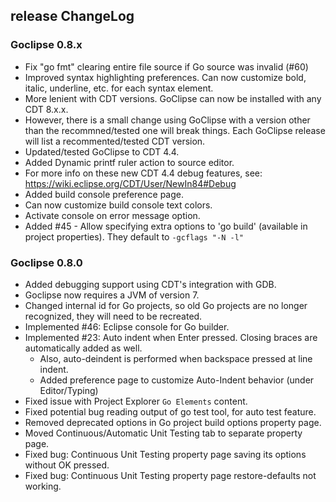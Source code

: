 ## release ChangeLog

### Goclipse 0.8.x
 * Fix "go fmt" clearing entire file source if Go source was invalid (#60)
 * Improved syntax highlighting preferences. Can now customize bold, italic, underline, etc. for each syntax element.
 * More lenient with CDT versions. GoClipse can now be installed with any CDT 8.x.x.
  * However, there is a small change using GoClipse with a version other than the recommned/tested one will break things. Each GoClipse release will list a recommented/tested CDT version.
 * Updated/tested GoClipse to CDT 4.4. 
  * Added Dynamic printf ruler action to source editor.
  * For more info on these new CDT 4.4 debug features, see: https://wiki.eclipse.org/CDT/User/NewIn84#Debug
 * Added build console preference page. 
  * Can now customize build console text colors.
  * Activate console on error message option.
 * Added #45 - Allow specifying extra options to 'go build' (available in project properties). They default to `-gcflags "-N -l"`


### Goclipse 0.8.0
 * Added debugging support using CDT's integration with GDB.
 * Goclipse now requires a JVM of version 7. 
 * Changed internal id for Go projects, so old Go projects are no longer recognized, they will need to be recreated.
 * Implemented #46: Eclipse console for Go builder.
 * Implemented #23: Auto indent when Enter pressed. Closing braces are automatically added as well.
   * Also, auto-deindent is performed when backspace pressed at line indent.
   * Added preference page to customize Auto-Indent behavior (under Editor/Typing)
 * Fixed issue with Project Explorer `Go Elements` content.
 * Fixed potential bug reading output of go test tool, for auto test feature.
 * Removed deprecated options in Go project build options property page.
 * Moved Continuous/Automatic Unit Testing tab to separate property page.
  * Fixed bug: Continuous Unit Testing property page saving its options without OK pressed.
  * Fixed bug: Continuous Unit Testing property page restore-defaults not working.